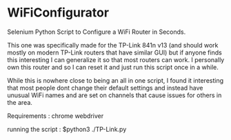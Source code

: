 # WiFiConfigurator

Selenium Python Script to Configure a WiFi Router in Seconds.

This one was specifically made for the TP-Link 841n v13 (and should work mostly on modern TP-Link routers that have similar GUI) but if anyone finds this interesting I can generalize it so that most routers can work. I personally own this router and so I can reset it and just run this script once in a while.

While this is nowhere close to being an all in one script, I found it interesting that most people dont change their default settings and instead have unusual WiFi names and are set on channels that cause issues for others in the area.

Requirements : chrome webdriver

running the script : $python3 ./TP-Link.py
